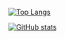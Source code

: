 
[![Top Langs](https://github-readme-stats.vercel.app/api/top-langs/?username=yamoyamoto&layout=compact&theme=dark)](https://github.com/anuraghazra/github-readme-stats)

[![GitHub stats](https://github-readme-stats.vercel.app/api?username=yamoyamoto&theme=dark&show_icons=true)](https://github.com/anuraghazra/github-readme-stats)

<!--
🌱 I’m currently learning Go, TypeScript, and PHP
-->
